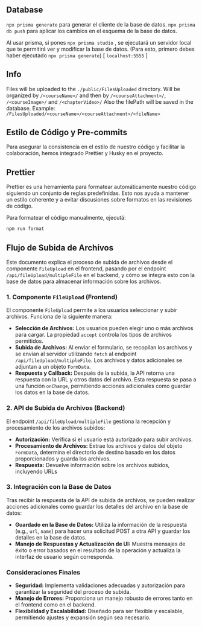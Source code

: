 ## Database

`npx prisma generate` para generar el cliente de la base de datos.
`npx prisma db push` para aplicar los cambios en el esquema de la base de datos.

Al usar prisma, si pones `npx prisma studio` , se ejecutará un servidor local que te permitirá ver y modificar la base de datos.
(Para esto, primero debes haber ejecutado `npx prisma generate`)
[ `localhost:5555` ]

## Info

Files will be uploaded to the `./public/FilesUploaded` directory.
Will be organized by `/<courseName>/` and then by `/<courseAttachment>/`, `/<courseImage>/` and `/<chapterVideo>/`
Also the filePath will be saved in the database. Example: `/FilesUploaded/<courseName>/<courseAttachment>/<fileName>`

## Estilo de Código y Pre-commits

Para asegurar la consistencia en el estilo de nuestro código y facilitar la colaboración, hemos integrado Prettier y Husky en el proyecto.

## Prettier

Prettier es una herramienta para formatear automáticamente nuestro código siguiendo un conjunto de reglas predefinidas. Esto nos ayuda a mantener un estilo coherente y a evitar discusiones sobre formatos en las revisiones de código.

Para formatear el código manualmente, ejecutá:

```bash
npm run format
```

## Flujo de Subida de Archivos

Este documento explica el proceso de subida de archivos desde el componente `FileUpload` en el frontend, pasando por el endpoint `/api/fileUpload/multipleFile` en el backend, y cómo se integra esto con la base de datos para almacenar información sobre los archivos.

### 1. Componente `FileUpload` (Frontend)

El componente `FileUpload` permite a los usuarios seleccionar y subir archivos. Funciona de la siguiente manera:

- **Selección de Archivos:** Los usuarios pueden elegir uno o más archivos para cargar. La propiedad `accept` controla los tipos de archivos permitidos.
- **Subida de Archivos:** Al enviar el formulario, se recopilan los archivos y se envían al servidor utilizando `fetch` al endpoint `/api/fileUpload/multipleFile`. Los archivos y datos adicionales se adjuntan a un objeto `FormData`.
- **Respuesta y Callback:** Después de la subida, la API retorna una respuesta con la URL y otros datos del archivo. Esta respuesta se pasa a una función `onChange`, permitiendo acciones adicionales como guardar los datos en la base de datos.

### 2. API de Subida de Archivos (Backend)

El endpoint `/api/fileUpload/multipleFile` gestiona la recepción y procesamiento de los archivos subidos:

- **Autorización:** Verifica si el usuario está autorizado para subir archivos.
- **Procesamiento de Archivos:** Extrae los archivos y datos del objeto `FormData`, determina el directorio de destino basado en los datos proporcionados y guarda los archivos.
- **Respuesta:** Devuelve información sobre los archivos subidos, incluyendo URLs

### 3. Integración con la Base de Datos

Tras recibir la respuesta de la API de subida de archivos, se pueden realizar acciones adicionales como guardar los detalles del archivo en la base de datos:

- **Guardado en la Base de Datos:** Utiliza la información de la respuesta (e.g., `url`, `name`) para hacer una solicitud POST a otra API y guardar los detalles en la base de datos.
- **Manejo de Respuestas y Actualización de UI:** Muestra mensajes de éxito o error basados en el resultado de la operación y actualiza la interfaz de usuario según corresponda.

### Consideraciones Finales

- **Seguridad:** Implementa validaciones adecuadas y autorización para garantizar la seguridad del proceso de subida.
- **Manejo de Errores:** Proporciona un manejo robusto de errores tanto en el frontend como en el backend.
- **Flexibilidad y Escalabilidad:** Diseñado para ser flexible y escalable, permitiendo ajustes y expansión según sea necesario.
